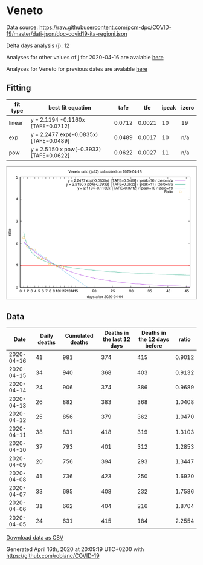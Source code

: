 # Veneto

Data source: https://raw.githubusercontent.com/pcm-dpc/COVID-19/master/dati-json/dpc-covid19-ita-regioni.json

Delta days analysis (j): 12

Analyses for other values of j for 2020-04-16 are avalable [here](../2020-04-16/README.md)

Analyses for Veneto for previous dates are avalable [here](../README.md)

## Fitting 
|fit type|best fit equation|tafe|tfe|ipeak|izero|
|-------|-----|--------|------|---|---|
|linear|y = 2.1194 -0.1160x  [TAFE=0.0712]|0.0712|0.0021|10|19|
|exp|y = 2.2477 exp(-0.0835x)  [TAFE=0.0489]|0.0489|0.0017|10|n/a|
|pow|y = 2.5150 x pow(-0.3933)  [TAFE=0.0622]|0.0622|0.0027|11|n/a|

![Plot](COVID-19_veneto_j12_2020-04-16.png)

## Data
|Date|Daily deaths|Cumulated deaths|Deaths in the last 12 days|Deaths in the 12 days before|ratio|
|----|----------|-----------|-------|--------------------|-----|
|2020-04-16|41|981|374|415|0.9012|
|2020-04-15|34|940|368|403|0.9132|
|2020-04-14|24|906|374|386|0.9689|
|2020-04-13|26|882|383|368|1.0408|
|2020-04-12|25|856|379|362|1.0470|
|2020-04-11|38|831|418|319|1.3103|
|2020-04-10|37|793|401|312|1.2853|
|2020-04-09|20|756|394|293|1.3447|
|2020-04-08|41|736|423|250|1.6920|
|2020-04-07|33|695|408|232|1.7586|
|2020-04-06|31|662|404|216|1.8704|
|2020-04-05|24|631|415|184|2.2554|

[Download data as CSV](COVID-19_veneto_j12_2020-04-16.csv)

Generated April 16th, 2020 at 20:09:19 UTC+0200 with https://github.com/robianc/COVID-19
